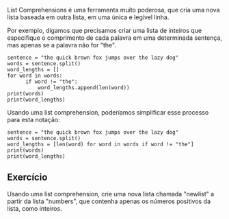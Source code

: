 List Comprehensions é uma ferramenta muito poderosa, que cria uma nova lista baseada em outra lista, em uma única e legível linha.

Por exemplo, digamos que precisamos criar uma lista de inteiros que especifique o comprimento de cada palavra em uma determinada sentença, mas apenas se a palavra não for "the".

    sentence = "the quick brown fox jumps over the lazy dog"
    words = sentence.split()
    word_lengths = []
    for word in words:
          if word != "the":
              word_lengths.append(len(word))
    print(words)
    print(word_lengths)

Usando uma list comprehension, poderíamos simplificar esse processo para esta notação:

    sentence = "the quick brown fox jumps over the lazy dog"
    words = sentence.split()
    word_lengths = [len(word) for word in words if word != "the"]
    print(words)
    print(word_lengths)

Exercício
--------

Usando uma list comprehension, crie uma nova lista chamada "newlist" a partir da lista "numbers", que contenha apenas os números positivos da lista, como inteiros.